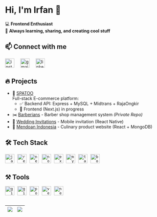 # Hi, I'm Irfan 👋

💻 **Frontend Enthusiast**  
🎯 **Always learning, sharing, and creating cool stuff**

## 📫 Connect with me
<div align="left">
  <a href="https://www.instagram.com/irfnndien" target="_blank" style="text-decoration:none">
    <img src="https://upload.wikimedia.org/wikipedia/commons/a/a5/Instagram_icon.png" height="30" alt="instagram logo" />
    <img width="12" />
  </a>
  <a href="mailto:muhammadirfannudien@gmail.com" target="_blank" style="text-decoration:none">
    <img src="https://cdn.jsdelivr.net/gh/devicons/devicon/icons/google/google-original.svg" height="30" alt="gmail logo" />
    <img width="12" />
  </a>
  <a href="https://www.linkedin.com/in/irfannudien" target="_blank" style="text-decoration:none">
    <img src="https://cdn.jsdelivr.net/gh/devicons/devicon/icons/linkedin/linkedin-original.svg" height="30" alt="linkedin logo" />
    <img width="12" />
  </a>
</div>

## 🔥 Projects
- 🛒 [SPATOO](https://github.com/irfannudien/api-shoe)  
  Full-stack E-commerce platform:  
  - ✅ Backend API: Express + MySQL + Midtrans + RajaOngkir
  - 🚧 Frontend (Next.js) in progress
- ✂️ [Barberians](#) - Barber shop management system *(Private Repo)*
- 📱 [Wedding Invitations](https://github.com/irfannudien/wedding-invitation) - Mobile invitation (React Native)  
- 🥟 [Mendoan Indonesia](https://github.com/irfannudien/Platina) - Culinary product website (React + MongoDB)

## 🛠 Tech Stack
<code><img src="https://cdn.jsdelivr.net/gh/devicons/devicon/icons/javascript/javascript-original.svg" height="30" alt="javascript logo" /></code>
<img width="2"/>
<code><img src="https://cdn.jsdelivr.net/gh/devicons/devicon/icons/react/react-original.svg" height="30" alt="react logo" /></code>
<img width="2"/>
<code><img src="https://cdn.jsdelivr.net/gh/devicons/devicon/icons/nextjs/nextjs-original.svg" height="30" alt="nextjs logo" /></code>
<img width="2"/>
<code><img src="https://cdn.jsdelivr.net/gh/devicons/devicon/icons/nodejs/nodejs-original.svg" height="30" alt="nodejs logo" /></code>
<img width="2"/>
<code><img src="https://cdn.jsdelivr.net/gh/devicons/devicon/icons/express/express-original.svg" height="30" alt="express logo" /></code>
<img width="2"/>
<code><img src="https://cdn.jsdelivr.net/gh/devicons/devicon/icons/mysql/mysql-original.svg" height="30" alt="mysql logo" /></code>
<img width="2"/>
<code><img src="https://cdn.jsdelivr.net/gh/devicons/devicon/icons/tailwindcss/tailwindcss-original.svg" height="30" alt="tailwindcss logo" /></code>
<img width="2"/>
<code><img src="https://cdn.jsdelivr.net/gh/devicons/devicon/icons/bootstrap/bootstrap-original.svg" height="30" alt="bootstrap logo" /></code>


## ⚒ Tools
<code><img src="https://cdn.jsdelivr.net/gh/devicons/devicon/icons/git/git-original.svg" height="30" alt="git logo" /></code>
<img width="2"/>
<code><img src="https://cdn.jsdelivr.net/gh/devicons/devicon/icons/github/github-original.svg" height="30" alt="github logo" /></code>
<img width="2"/>
<code><img src="https://cdn.jsdelivr.net/gh/devicons/devicon/icons/postman/postman-original.svg" height="30" alt="postman logo" /></code>
<img width="2"/>
<code><img src="https://cdn.jsdelivr.net/gh/devicons/devicon/icons/vercel/vercel-original.svg" height="30" alt="vercel logo" /></code>
<img width="2"/>
<code><img src="https://cdn.jsdelivr.net/gh/devicons/devicon/icons/netlify/netlify-original.svg" height="30" alt="netlify logo" /></code>

##
| <img align="center" src="http://github-readme-streak-stats.herokuapp.com?user=irfannudien&theme=gruvbox" /> | <img align="center" src="https://github-readme-stats.vercel.app/api/top-langs/?username=irfannudien&layout=compact&theme=gruvbox&hide_border=true" /> |
| ------------- | ------------- |

